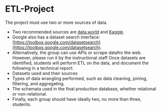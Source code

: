 # ETL-Project

The project must use two or more sources of data.
  * Two recommended sources are [data.world](https://data.world/) and [Kaggle](https://www.kaggle.com/).
  * Google also has a dataset search interface: [https://toolbox.google.com/datasetsearch](https://toolbox.google.com/datasetsearch).
  * Alternatively, the group can use APIs or scrape datafro the web. However, please run it by the instructional staff
Once datasets are identified, students will perform ETL on the data, and document the following in a technical report:
  * Datasets used and their sources
  * Types of data wrangling performed, such as data cleaning, joining, filtering, and aggregating.
  * The schemata used in the final production database, whether relational or non-relational.
* Finally, each group should have ideally two, no more than three, students.
